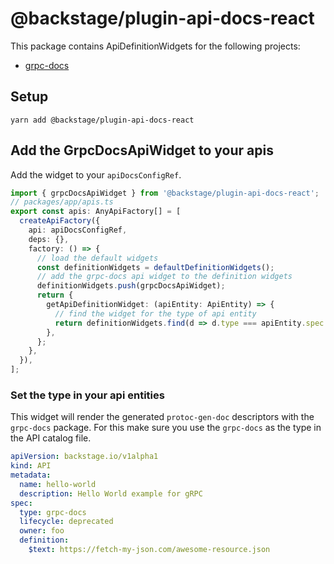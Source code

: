 # @backstage/plugin-api-docs-react

This package contains ApiDefinitionWidgets for the following projects:

- [grpc-docs](https://github.com/gendocu-com/grpc-docs)

## Setup

```
yarn add @backstage/plugin-api-docs-react
```

## Add the GrpcDocsApiWidget to your apis

Add the widget to your `apiDocsConfigRef`.

```ts
import { grpcDocsApiWidget } from '@backstage/plugin-api-docs-react';
// packages/app/apis.ts
export const apis: AnyApiFactory[] = [
  createApiFactory({
    api: apiDocsConfigRef,
    deps: {},
    factory: () => {
      // load the default widgets
      const definitionWidgets = defaultDefinitionWidgets();
      // add the grpc-docs api widget to the definition widgets
      definitionWidgets.push(grpcDocsApiWidget);
      return {
        getApiDefinitionWidget: (apiEntity: ApiEntity) => {
          // find the widget for the type of api entity
          return definitionWidgets.find(d => d.type === apiEntity.spec.type);
        },
      };
    },
  }),
];
```

### Set the type in your api entities

This widget will render the generated `protoc-gen-doc` descriptors with the `grpc-docs` package. For this make sure you use the `grpc-docs` as the type in the API catalog file.

```yaml
apiVersion: backstage.io/v1alpha1
kind: API
metadata:
  name: hello-world
  description: Hello World example for gRPC
spec:
  type: grpc-docs
  lifecycle: deprecated
  owner: foo
  definition:
    $text: https://fetch-my-json.com/awesome-resource.json
```
